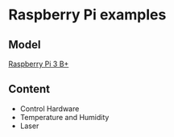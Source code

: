 # Raspberry Pi examples

## Model
[Raspberry Pi 3 B+](https://www.raspberrypi.org/products/raspberry-pi-3-model-b-plus/)


## Content

- Control Hardware
- Temperature and Humidity
- Laser



